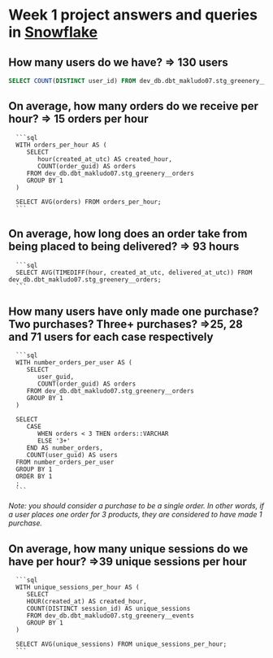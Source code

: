 # Week 1 project answers and queries in [Snowflake](https://app.snowflake.com/us-east-1/ryb00700/data/databases/DEV_DB/schemas/DBT_MAKLUDO07)

  
## How many users do we have? => __130 users__

```sql
SELECT COUNT(DISTINCT user_id) FROM dev_db.dbt_makludo07.stg_greenery__users;
```
      
## On average, how many orders do we receive per hour? => __15 orders per hour__

      ```sql
      WITH orders_per_hour AS (
         SELECT
            hour(created_at_utc) AS created_hour,
            COUNT(order_guid) AS orders
         FROM dev_db.dbt_makludo07.stg_greenery__orders
         GROUP BY 1
      )

      SELECT AVG(orders) FROM orders_per_hour;
      ```            

## On average, how long does an order take from being placed to being delivered? => __93 hours__

      ```sql
      SELECT AVG(TIMEDIFF(hour, created_at_utc, delivered_at_utc)) FROM dev_db.dbt_makludo07.stg_greenery__orders;
      ```

## How many users have only made one purchase? Two purchases? Three+ purchases? =>__25, 28 and 71 users for each case respectively__

      ```sql
      WITH number_orders_per_user AS (
         SELECT
            user_guid,
            COUNT(order_guid) AS orders
         FROM dev_db.dbt_makludo07.stg_greenery__orders
         GROUP BY 1
      )

      SELECT
         CASE
            WHEN orders < 3 THEN orders::VARCHAR
            ELSE '3+'
         END AS number_orders,
         COUNT(user_guid) AS users
      FROM number_orders_per_user
      GROUP BY 1
      ORDER BY 1
      ;
      ```

 _Note: you should consider a purchase to be a single order. In other words, if a user places one order for 3 products, they are considered to have made 1 purchase._

## On average, how many unique sessions do we     have per hour? =>__39 unique sessions per hour__

      ```sql
      WITH unique_sessions_per_hour AS (
         SELECT
         HOUR(created_at) AS created_hour,
         COUNT(DISTINCT session_id) AS unique_sessions
         FROM dev_db.dbt_makludo07.stg_greenery__events
         GROUP BY 1
      )

      SELECT AVG(unique_sessions) FROM unique_sessions_per_hour;
      ```
